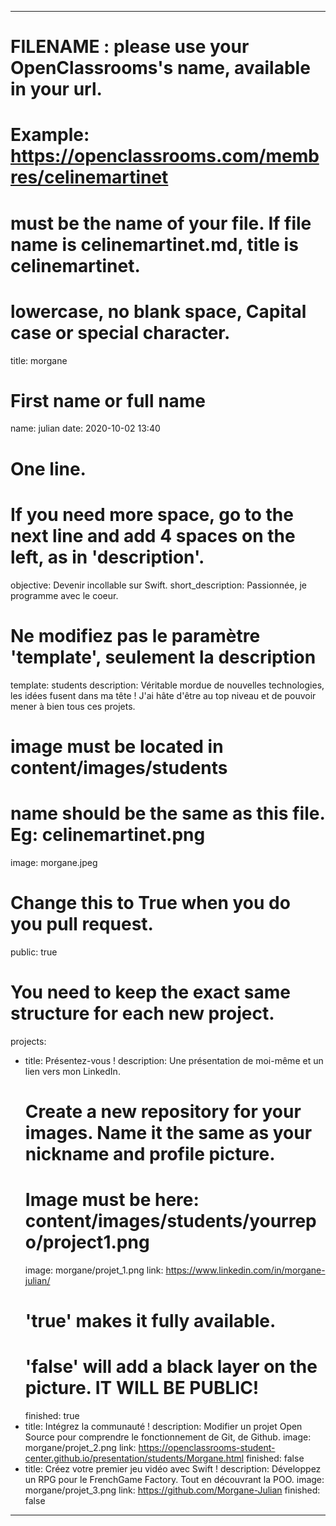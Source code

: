 ---

# FILENAME : please use your OpenClassrooms's name, available in your url.
# Example: https://openclassrooms.com/membres/celinemartinet
# must be the name of your file. If file name is celinemartinet.md, title is celinemartinet.
# lowercase, no blank space, Capital case or special character.
title: morgane

# First name or full name
name: julian
date: 2020-10-02 13:40

# One line.
# If you need more space, go to the next line and add 4 spaces on the left, as in 'description'.
objective: Devenir incollable sur Swift.
short_description: Passionnée, je programme avec le coeur. 

# Ne modifiez pas le paramètre 'template', seulement la description
template: students
description: 
    Véritable mordue de nouvelles technologies, les idées fusent dans ma tête ! 
    J'ai hâte d'être au top niveau et de pouvoir mener à bien tous ces projets.


# image must be located in content/images/students
# name should be the same as this file. Eg: celinemartinet.png
image: morgane.jpeg

# Change this to True when you do you pull request.
public: true 

# You need to keep the exact same structure for each new project.
projects:
  - title: Présentez-vous !
    description: Une présentation de moi-même et un lien vers mon LinkedIn.
    # Create a new repository for your images. Name it the same as your nickname and profile picture.
    # Image must be here: content/images/students/yourrepo/project1.png
    image: morgane/projet_1.png
    link: https://www.linkedin.com/in/morgane-julian/
    # 'true' makes it fully available.
    # 'false' will add a black layer on the picture. IT WILL BE PUBLIC!
    finished: true
  - title: Intégrez la communauté !
    description: Modifier un projet Open Source pour comprendre le fonctionnement de Git, de Github.
    image: morgane/projet_2.png
    link: https://openclassrooms-student-center.github.io/presentation/students/Morgane.html
    finished: false
  - title: Créez votre premier jeu vidéo avec Swift ! 
    description: Développez un RPG pour le FrenchGame Factory. Tout en découvrant la POO.
    image: morgane/projet_3.png
    link: https://github.com/Morgane-Julian
    finished: false
---